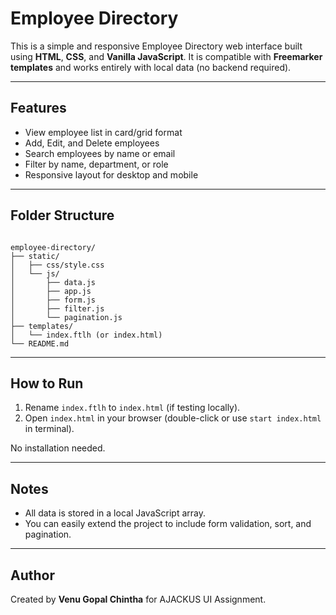 
# Employee Directory

This is a simple and responsive Employee Directory web interface built using **HTML**, **CSS**, and **Vanilla JavaScript**. It is compatible with **Freemarker templates** and works entirely with local data (no backend required).

---

## Features

- View employee list in card/grid format
- Add, Edit, and Delete employees
- Search employees by name or email
- Filter by name, department, or role
- Responsive layout for desktop and mobile

---

## Folder Structure

```

employee-directory/
├── static/
│   ├── css/style.css
│   └── js/
│       ├── data.js
│       ├── app.js
│       ├── form.js
│       ├── filter.js
│       └── pagination.js
├── templates/
│   └── index.ftlh (or index.html)
└── README.md

```

---

## How to Run

1. Rename `index.ftlh` to `index.html` (if testing locally).
2. Open `index.html` in your browser (double-click or use `start index.html` in terminal).

No installation needed.

---

## Notes

- All data is stored in a local JavaScript array.
- You can easily extend the project to include form validation, sort, and pagination.

---

## Author

Created by **Venu Gopal Chintha** for AJACKUS UI Assignment.
```





